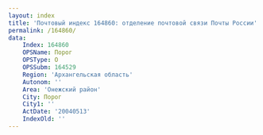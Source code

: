 ```yaml
---
layout: index
title: 'Почтовый индекс 164860: отделение почтовой связи Почты России'
permalink: /164860/
data:
    Index: 164860
    OPSName: Порог
    OPSType: О
    OPSSubm: 164529
    Region: 'Архангельская область'
    Autonom: ''
    Area: 'Онежский район'
    City: Порог
    City1: ''
    ActDate: '20040513'
    IndexOld: ''
---
```

